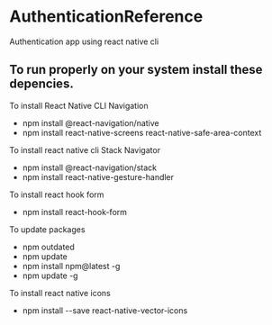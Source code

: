 # AuthenticationReference
Authentication app using react native cli

## To run properly on your system install these depencies.
To install React Native CLI Navigation
- npm install @react-navigation/native
- npm install react-native-screens react-native-safe-area-context

To install react native cli Stack Navigator
- npm install @react-navigation/stack
- npm install react-native-gesture-handler

To install react hook form
- npm install react-hook-form

To update packages
- npm outdated
- npm update
- npm install npm@latest -g
- npm update -g

To install react native icons
- npm install --save react-native-vector-icons

